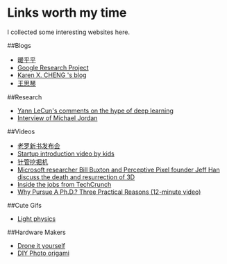 Links worth my time
=================

I collected some interesting websites here.

##Blogs

- [暖乎乎](http://www.nuanhuhu.net/)
- [Google Research Project](http://googleresearch.blogspot.com/)
- [Karen X. CHENG 's blog](http://www.karenx.com/)
- [王思琴](http://www.sisiwalkingaway.com/SisiWalkingAwayChinese/CNHomePage/CN_HomePage.htm)


##Research

- [Yann LeCun's comments on the hype of deep learning](https://www.facebook.com/yann.lecun/posts/10152348155137143)
- [Interview of Michael Jordan](http://spectrum.ieee.org/robotics/artificial-intelligence/machinelearning-maestro-michael-jordan-on-the-delusions-of-big-data-and-other-huge-engineering-efforts#qaTopicThree)



##Videos
- [老罗新书发布会](http://blog.sina.com.cn/s/blog_48f52a460101b5l0.html)
- [Startup introduction video by kids](http://mimobaby.com/story/)
- [针管挖掘机](http://v.ku6.com/show/LmC26zyjAkphGp-bZ-gI_g...html)
- [Microsoft researcher Bill Buxton and Perceptive Pixel founder Jeff Han discuss the death and resurrection of 3D](http://blogs.technet.com/b/firehose/archive/2014/02/26/microsoft-researcher-bill-buxton-and-perceptive-pixel-founder-jeff-han-discuss-the-death-and-resurrection-of-3d.aspx)
- [Inside the jobs from TechCrunch](http://techcrunch.com/video/inside-jobs/)
- [Why Pursue A Ph.D.? Three Practical Reasons (12-minute video)](http://vimeo.com/80236275)


##Cute Gifs
- [Light physics](http://ww2.sinaimg.cn/bmiddle/64c91882gw1efpo7xgp6qg207y078e83.gif)


##Hardware Makers
- [Drone it yourself](http://jaspervanloenen.com/diy/)
- [DIY Photo origami](http://foldplay.com/foldplay.action)



